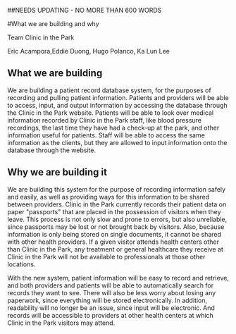 ##NEEDS UPDATING - NO MORE THAN 600 WORDS

#What we are building and why

Team Clinic in the Park

Eric Acampora,Eddie Duong, Hugo Polanco, Ka Lun Lee

## What we are building

We are building a patient record database system, for the purposes of recording and pulling patient information. Patients and providers will be able to access, input, and output information by accessing the database through the Clinic in the Park website. Patients will be able to look over medical information recorded by Clinic in the Park staff, like blood pressure recordings, the last time they have had a check-up at the park, and other information useful for patients. Staff will be able to access the same information as the clients, but they are allowed to input information onto the database through the website.  


## Why we are building it

We are building this system for the purpose of recording information safely and easily, as well as providing ways for this information to be shared between providers. Clinic in the Park currently records their patient data on paper "passports" that are placed in the possession of visitors when they leave. This process is not only slow and prone to errors, but also unreliable, since passports may be lost or not brought back by visitors. Also, because information is only being stored on single documents, it cannot be shared with other health providers. If a given visitor attends health centers other than Clinic in the Park, any treatment or general healthcare they receive at Clinic in the Park will not be available to professionals at those other locations.

With the new system, patient information will be easy to record and retrieve, and both providers and patients will be able to automatically search for records they want to see. There will also be less worry about losing any paperwork, since everything will be stored electronically. In addition, readability will no longer be an issue, since input will be electronic. And records will be accessible to providers at other health centers at which Clinic in the Park visitors may attend.
